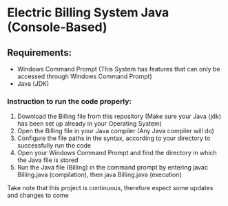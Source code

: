 # Electric Billing System Java (Console-Based) 

## Requirements:
* Windows Command Prompt (This System has features that can only be accessed through Windows Command Prompt) 
* Java (JDK)

### Instruction to run the code properly: 
1. Download the Billing file from this repository (Make sure your Java (jdk) has been set up already in your Operating System)
2. Open the Billing file in your Java compiler (Any Java compiler will do)
3. Configure the file paths in the syntax, according to your directory to successfully run the code
4. Open your Windows Command Prompt and find the directory in which the Java file is stored
5. Run the Java file (Billing) in the command prompt by entering javac Billing.java (compilation), then java Billing.java (execution)

Take note that this project is continuous, therefore expect some updates and changes to come
